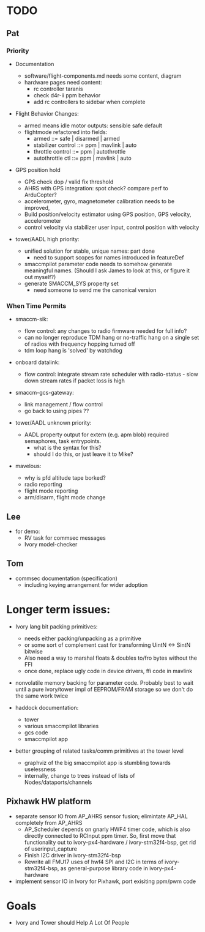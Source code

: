 # TODO

## Pat

### Priority

- Documentation
    - software/flight-components.md needs some content, diagram
    - hardware pages need content:
        - rc controller taranis
        - check d4r-ii ppm behavior
        - add rc controllers to sidebar when complete

- Flight Behavior Changes:
    - armed means idle motor outputs: sensible safe default
    - flightmode refactored into fields:
        - armed              ::= safe | disarmed | armed
        - stabilizer control ::= ppm  | mavlink  | auto
        - throttle control   ::= ppm  | autothrottle
        - autothrottle ctl   ::= ppm  | mavlink  | auto

- GPS position hold
    - GPS check dop / valid fix threshold
    - AHRS with GPS integration: spot check? compare perf to ArduCopter?
    - accelerometer, gyro, magnetometer calibration needs to be improved,
    - Build position/velocity estimator using GPS position, GPS velocity,
      accelerometer
    - control velocity via stabilizer user input, control position with velocity

- tower/AADL high priority:
    - unified solution for stable, unique names: part done
        - need to support scopes for names introduced in featureDef
    - smaccmpilot parameter code needs to somehow generate meaningful
      names. (Should I ask James to look at this, or figure it out myself?)
    - generate SMACCM\_SYS property set
        - need someone to send me the canonical version

### When Time Permits

- smaccm-sik:
    - flow control: any changes to radio firmware needed for full info?
    - can no longer reproduce TDM hang or no-traffic hang on a single set of
      radios with frequency hopping turned off
    - tdm loop hang is 'solved' by watchdog

- onboard datalink:
    - flow control: integrate stream rate scheduler with radio-status - slow
      down stream rates if packet loss is high

- smaccm-gcs-gateway:
    - link management / flow control
    - go back to using pipes ??

- tower/AADL unknown priority:
    - AADL property output for extern (e.g. apm blob) required semaphores,
      task entrypoints.
        - what is the syntax for this?
        - should I do this, or just leave it to Mike?

- mavelous:
    - why is pfd altitude tape borked?
    - radio reporting
    - flight mode reporting
    - arm/disarm, flight mode change

## Lee

- for demo:
    - RV task for commsec messages
    - Ivory model-checker

## Tom

- commsec documentation (specification)
    - including keying arrangement for wider adoption

# Longer term issues:

- Ivory lang bit packing primitives:
    - needs either packing/unpacking as a primitive
    - or some sort of complement cast for transforming UintN <-> SintN bitwise
    - Also need a way to marshal floats & doubles to/fro bytes without the FFI
    - once done, replace ugly code in device drivers, ffi code in mavlink

- nonvolatile memory backing for parameter code. Probably best to wait until
  a pure ivory/tower impl of EEPROM/FRAM storage so we don't do the same work
  twice

- haddock documentation:
    - tower
    - various smaccmpilot libraries
    - gcs code
    - smaccmpilot app

- better grouping of related tasks/comm primitives at the tower level
    - graphviz of the big smaccmpilot app is stumbling towards uselessness
    - internally, change to trees instead of lists of Nodes/dataports/channels

## Pixhawk HW platform

- separate sensor IO from AP_AHRS sensor fusion; elimintate AP_HAL completely from AP_AHRS
    - AP_Scheduler depends on gnarly HWF4 timer code, which is also directly
      connected to RCInput ppm timer. So, first move that functionality out
      to ivory-px4-hardware / ivory-stm32f4-bsp, get rid of userinput_capture
    - Finish I2C driver in ivory-stm32f4-bsp
    - Rewrite all FMU17 uses of hwf4 SPI and I2C in terms of
      ivory-stm32f4-bsp, as general-purpose library code in ivory-px4-hardware
- implement sensor IO in Ivory for Pixhawk, port exisiting ppm/pwm code

# Goals

- Ivory and Tower should Help A Lot Of People

